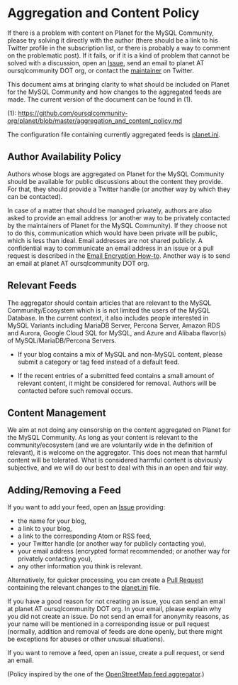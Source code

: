 # Aggregation and Content Policy

If there is a problem with content on Planet for the MySQL Community, please
try solving it directly with the author (there should be a link to his Twitter
profile in the subscription list, or there is probably a way to comment on
the problematic post).  If it fails, or if it is a kind of problem that cannot
be solved with a discussion, open an
[Issue](https://github.com/oursqlcommunity-org/planet/issues),
send an email to planet AT oursqlcommunity DOT org, or contact the
[maintainer](https://twitter.com/jfg956) on Twitter.

This document aims at bringing clarity to what should be included on Planet for
the MySQL Community and how changes to the aggregated feeds are made.  The
current version of the document can be found in (1).

(1): https://github.com/oursqlcommunity-org/planet/blob/master/aggregation_and_content_policy.md

The configuration file containing currently aggregated feeds is
[planet.ini](https://github.com/oursqlcommunity-org/planet/blob/master/planet.ini).


## Author Availability Policy

Authors whose blogs are aggregated on Planet for the MySQL Community should be
available for public discussions about the content they provide.  For that,
they should provide a Twitter handle (or another way by which they can be
contacted).

In case of a matter that should be managed privately, authors are also asked to
provide an email address (or another way to be privately contacted by the
maintainers of Planet for the MySQL Community).  If they choose not to do this,
communication which would have been private will be public, which is less than
ideal.  Email addresses are not shared publicly.  A confidential way to
communicate an email address in an issue or a pull request is described in the
[Email Encryption How-to](https://github.com/oursqlcommunity-org/planet/blob/master/email_encryption_howto.md).
Another way is to send an email at planet AT oursqlcommunity DOT org.


## Relevant Feeds

The aggregator should contain articles that are relevant to the MySQL
Community/Ecosystem which is is not limited the users of the MySQL Database.
In the current context, it also includes people interested in MySQL Variants
including MariaDB Server, Percona Server, Amazon RDS and Aurora, Google Cloud
SQL for MySQL, and Azure and Alibaba flavor(s) of MySQL/MariaDB/Percona Servers.

- If your blog contains a mix of MySQL and non-MySQL content, please submit a
category or tag feed instead of a default feed.

- If the recent entries of a submitted feed contains a small amount of relevant
content, it might be considered for removal.  Authors will be contacted before
such removal occurs.


## Content Management

We aim at not doing any censorship on the content aggregated on Planet for the
MySQL Community.  As long as your content is relevant to the community/ecosystem
(and we are voluntarily wide in the definition of relevant), it is welcome on
the aggregator.  This does not mean that harmful content will be tolerated.
What is considered harmful content is obviously subjective, and we will do our
best to deal with this in an open and fair way.


## Adding/Removing a Feed

If you want to add your feed, open an
[Issue](https://github.com/oursqlcommunity-org/planet/issues)
providing:

* the name for your blog,
* a link to your blog,
* a link to the corresponding Atom or RSS feed,
* your Twitter handle (or another way for publicly contacting you),
* your email address (encrypted format recommended; or another way for privately contacting you),
* any other information you think is relevant.

Alternatively, for quicker processing, you can create a
[Pull Request](https://github.com/oursqlcommunity-org/planet/pulls)
containing the relevant changes to the
[planet.ini](https://github.com/oursqlcommunity-org/planet/blob/master/planet.ini)
file.

If you have a good reason for not creating an issue, you can send an email at
planet AT oursqlcommunity DOT org.  In your email, please explain why you did
not create an issue.  Do not send an email for anonymity reasons, as your name
will be mentioned in a corresponding issue or pull request (normally, addition
and removal of feeds are done openly, but there might be exceptions for abuses
or other unusual situations).

If you want to remove a feed, open an issue, create a pull request, or send an
email.

(Policy inspired by the one of the
[OpenStreetMap feed aggregator](https://github.com/gravitystorm/blogs.osm.org/blob/700ff57d4b6fb8b821f5baee2799f4eeaacb95cc/FEEDS.md).)
